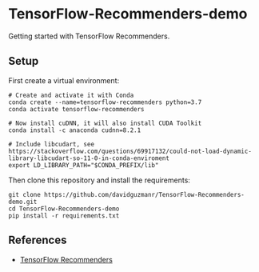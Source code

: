 # TensorFlow-Recommenders-demo
Getting started with TensorFlow Recommenders.

## Setup
First create a virtual environment:
```
# Create and activate it with Conda
conda create --name=tensorflow-recommenders python=3.7
conda activate tensorflow-recommenders

# Now install cuDNN, it will also install CUDA Toolkit
conda install -c anaconda cudnn=8.2.1

# Include libcudart, see https://stackoverflow.com/questions/69917132/could-not-load-dynamic-library-libcudart-so-11-0-in-conda-enviroment
export LD_LIBRARY_PATH="$CONDA_PREFIX/lib"
```

Then clone this repository and install the requirements:
```
git clone https://github.com/davidguzmanr/TensorFlow-Recommenders-demo.git
cd TensorFlow-Recommenders-demo
pip install -r requirements.txt
```
## References

- [TensorFlow Recommenders](https://www.tensorflow.org/recommenders)